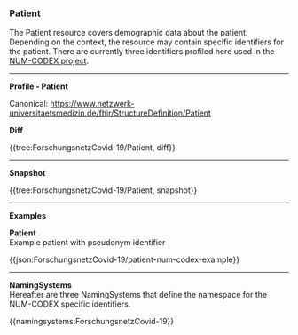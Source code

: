 ### Patient

The Patient resource covers demographic data about the patient. Depending on the context, the resource may contain specific identifiers for the patient. There are currently three identifiers profiled here used in the [NUM-CODEX project](https://www.netzwerk-universitaetsmedizin.de/projekte/codex). 

---

**Profile - Patient**

Canonical: https://www.netzwerk-universitaetsmedizin.de/fhir/StructureDefinition/Patient

**Diff**

{{tree:ForschungsnetzCovid-19/Patient, diff}}

---

**Snapshot**

{{tree:ForschungsnetzCovid-19/Patient, snapshot}}

---

**Examples**

**Patient**
<br>
Example patient with pseudonym identifier

{{json:ForschungsnetzCovid-19/patient-num-codex-example}} 

---

**NamingSystems**
<br>
Hereafter are three NamingSystems that define the namespace for the NUM-CODEX specific identifiers.

{{namingsystems:ForschungsnetzCovid-19}} 